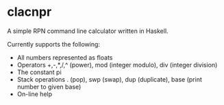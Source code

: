 # clacnpr

A simple RPN command line calculator written in Haskell.

Currently supports the following:
 * All numbers represented as floats
 * Operators +,-,*,/,^ (power), mod (integer modulo), div (integer division)
 * The constant pi
 * Stack operations . (pop), swp (swap), dup (duplicate), base (print number to given base)
 * On-line help

